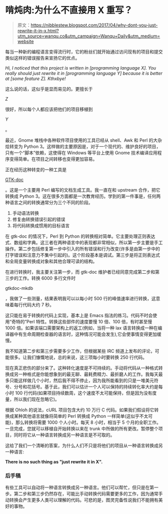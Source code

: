 # 啃炖肉:为什么不直接用 X 重写？

> 原文：<https://nibblestew.blogspot.com/2017/04/why-dont-you-just-rewrite-it-in-x.html?utm_source=wanqu.co&utm_campaign=Wanqu+Daily&utm_medium=website>

每当一种新的编程语言变得流行时，它的粉丝们就开始通过访问现有的项目和提交类似这样的错误报告来宣扬它的优点。

*Hi, I noticed that this project is written in [programming language X]. You really should just rewrite it in [programming language Y] because it is better at [some feature Z]. Kthxbye!*

这么说的话，这似乎是显而易见的。更擅长于

*Z*

很好，所以每个人都应该把他们的项目移植到

*Y*

。

最近，Gnome 堆栈中各种软件项目使用的工具已经从 shell、Awk 和 Perl 的大杂烩转变为 Python 3。这样做的主要原因是，对于一个现代的、维护良好的项目，只有一个“脚本”依赖，这使得在 Windows 等平台上使用 Gnome 技术编译应用程序变得简单。在项目之间转移也变得更加容易。

正在经历这种转变的一种工具是

[GTK-doc](https://git.gnome.org/browse/gtk-doc/)

。这是一个主要用 Perl 编写的文档生成工具。我一直在和 upstream 合作，把它转换成 Python 3。这在很多方面都是一次教育经历。学到的第一件事是，任何两种语言之间的转换通常分为三个不同的阶段。

1.  手动语法转换
2.  修复由转换错误引起的错误
3.  将代码转换成惯用的目标语言

在 gtk-doc 的情况下，Perl 到 Python 的转换相对简单。它主要处理正则表达式、数组和字典。这三者在两种语言中的表现都非常相似，所以第一步主要是手工操作。第二步包括修复第一步中引入的所有错误和行为改变(许多是由第一步中的打字错误和注意力不集中引起的)。这个阶段基本是调试。第三步是将正则表达式和全局变量转换成对象和其他合理可读的结构。

在进行转换时，我主要关注第一步，而 gtk-doc 维护者已经同意完成第二步和第三步的工作。转换 6000 多行文件时

gtkdoc-mkdb

，我做了一些测量，结果表明我可以以每小时 500 行的峰值速率进行转换，这意味着每行代码大约 7 秒。

这只能在易于转换的代码上实现，基本上是 Emacs 指法的练习。代码不时会使用“奇特的”Perl 特性。转换这些部件的速度要慢 10 倍、100 倍，有时甚至慢 1000 倍。如果该端口需要架构上的返工(例如，当将一种 lax 语言转换成一种在编译器中有生命周期检查器的语言时，这种情况可能会发生),它会使事情变得更加缓慢。

我不知道第二步和第三步需要多少工作，但根据某些 IRC 频道上发布的评论，可能很多。让我们慷慨地说，总的来说，这三项每小时要转换 250 行代码。

现在真正悲伤的部分来了。这种转化速度是不可持续的。手动将代码从一种格式转换成另一种格式是你能想象到的最无聊、最耗费精力、最折磨人的工作。我每天最多只能这样做几个小时，然后我不得不停止，因为我所能看到的只是一堆美元符号、分号和花括号。基于此，我们可以估计一个人可以保持的持续转化率大约是每小时 100 行代码(如果项目持续数周，这个速度不太可能保持，但是因为没有度量，所以我们现在忽略它)。

根据 Ohloh 的说法，cURL 项目包含大约 10 万行 C 代码。如果我们假设将它转换成某种其他语言就像将简单的 Perl 转换成 Python 一样简单(这似乎不太可能)，那么转换将需要 1000 个人小时。每天 8 小时，相当于 5 个月的全职工作。一旦完成，您就可以移植自开始转换以来在 trunk 中所做的所有更改。暂停整个项目，同时将它从一种语言转换成另一种语言是不可取的。

这给了我们一个清晰的答案，为什么人们不只是将他们的项目从一种语言转换成另一种语言:

**There is no such thing as "just rewrite it in X".**

### 后手稿

有些工具可以自动将一种语言转换成另一种语言。他们可以帮忙，但只是在第一步。第二步和第三步仍然存在，可能比手动转换代码需要更多的工作，因为通常手动转换会产生更多人类可以理解的代码。可悲的是，图灵完备性说我们不能拥有美好的事物。